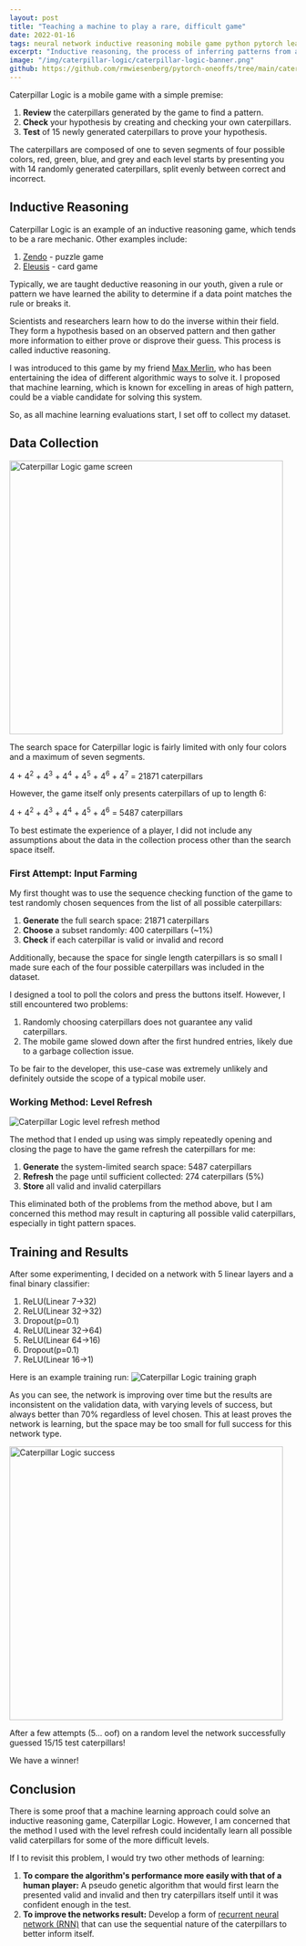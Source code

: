 ```yaml
---
layout: post
title: "Teaching a machine to play a rare, difficult game"
date: 2022-01-16
tags: neural network inductive reasoning mobile game python pytorch learning teaching training caterpillar logic
excerpt: "Inductive reasoning, the process of inferring patterns from an analysis of a set of data, isn't normally taught in schools and is difficult for most people without practice. However, machine learning techniques are known to succeed in datasets with strong patterns."
image: "/img/caterpillar-logic/caterpillar-logic-banner.png"
github: https://github.com/rmwiesenberg/pytorch-oneoffs/tree/main/caterpillar-logic
---
```


Caterpillar Logic is a mobile game with a simple premise: 
1. **Review** the caterpillars generated by the game to find a pattern.
2. **Check** your hypothesis by creating and checking your own caterpillars.
3. **Test** of 15 newly generated caterpillars to prove your hypothesis.

The caterpillars are composed of one to seven segments of four possible colors, red, green, blue, and grey and each level starts by presenting you with 14 randomly generated caterpillars, split evenly between correct and incorrect.

## Inductive Reasoning
Caterpillar Logic is an example of an inductive reasoning game, which tends to be a rare mechanic. Other examples include:
1. [Zendo](https://www.looneylabs.com/games/zendo) - puzzle game 
2. [Eleusis](https://en.wikipedia.org/wiki/Eleusis_(card_game)) - card game

Typically, we are taught deductive reasoning in our youth, given a rule or pattern we have learned the ability to determine if a data point matches the rule or breaks it.  

Scientists and researchers learn how to do the inverse within their field. They form a hypothesis based on an observed pattern and then gather more information to either prove or disprove their guess. This process is called inductive reasoning.  

I was introduced to this game by my friend [Max Merlin](https://www.linkedin.com/in/maxmerlin/), who has been entertaining the idea of different algorithmic ways to solve it. I proposed that machine learning, which is known for excelling in areas of high pattern, could be a viable candidate for solving this system.  

So, as all machine learning evaluations start, I set off to collect my dataset.

## Data Collection
<img src="/img/caterpillar-logic/caterpillar-logic-game-screen.png" title="Caterpillar Logic game screen" alt="Caterpillar Logic game screen" width=480>

The search space for Caterpillar logic is fairly limited with only four colors and a maximum of seven segments. 
<div class="quote">4 + 4<sup>2</sup> + 4<sup>3</sup> + 4<sup>4</sup> + 4<sup>5</sup> + 4<sup>6</sup> + 4<sup>7</sup> = 21871 caterpillars</div>  

However, the game itself only presents caterpillars of up to length 6:
<div class="quote">4 + 4<sup>2</sup> + 4<sup>3</sup> + 4<sup>4</sup> + 4<sup>5</sup> + 4<sup>6</sup> = 5487 caterpillars</div>  

To best estimate the experience of a player, I did not include any assumptions about the data in the collection process other than the search space itself.

### First Attempt: Input Farming
My first thought was to use the sequence checking function of the game to test randomly chosen sequences from the list of all possible caterpillars:
1. __Generate__ the full search space: 21871 caterpillars
2. __Choose__ a subset randomly: 400 caterpillars (~1%)
3. __Check__ if each caterpillar is valid or invalid and record

Additionally, because the space for single length caterpillars is so small I made sure each of the four possible caterpillars was included in the dataset.

I designed a tool to poll the colors and press the buttons itself. However, I still encountered two problems:
1. Randomly choosing caterpillars does not guarantee any valid caterpillars.
2. The mobile game slowed down after the first hundred entries, likely due to a garbage collection issue.

To be fair to the developer, this use-case was extremely unlikely and definitely outside the scope of a typical mobile user.

### Working Method: Level Refresh
<img src="/img/caterpillar-logic/caterpillar-refresh.png" title="Caterpillar Logic level refresh method" alt="Caterpillar Logic level refresh method">

The method that I ended up using was simply repeatedly opening and closing the page to have the game refresh the caterpillars for me:
1. __Generate__ the system-limited search space: 5487 caterpillars
2. __Refresh__ the page until sufficient collected: 274 caterpillars (5%)
3. __Store__ all valid and invalid caterpillars

This eliminated both of the problems from the method above, but I am concerned this method may result in capturing all possible valid caterpillars, especially in tight pattern spaces.

## Training and Results
After some experimenting, I decided on a network with 5 linear layers and a final binary classifier:
1. ReLU(Linear 7->32)
2. ReLU(Linear 32->32)
3. Dropout(p=0.1)
4. ReLU(Linear 32->64)
5. ReLU(Linear 64->16)
6. Dropout(p=0.1)
7. ReLU(Linear 16->1)

Here is an example training run:
<img src="/img/caterpillar-logic/13.png" title="Caterpillar Logic training graph" alt="Caterpillar Logic training graph">

As you can see, the network is improving over time but the results are inconsistent on the validation data, with varying levels of success, but always better than 70% regardless of level chosen. This at least proves the network is learning, but the space may be too small for full success for this network type.

<img src="/img/caterpillar-logic/success.png" width=480 title="Caterpillar Logic success" alt="Caterpillar Logic success">

After a few attempts (5... oof) on a random level the network successfully guessed 15/15 test caterpillars!  

We have a winner!

## Conclusion
There is some proof that a machine learning approach could solve an inductive reasoning game, Caterpillar Logic. However, I am concerned that the method I used with the level refresh could incidentally learn all possible valid caterpillars for some of the more difficult levels. 

If I to revisit this problem, I would try two other methods of learning:  
1. __To compare the algorithm's performance more easily with that of a human player:__ A pseudo genetic algorithm that would first learn the presented valid and invalid and then try caterpillars itself until it was confident enough in the test.
2. __To improve the networks result:__ Develop a form of [recurrent neural network (RNN)](https://en.wikipedia.org/wiki/Recurrent_neural_network) that can use the sequential nature of the caterpillars to better inform itself.

